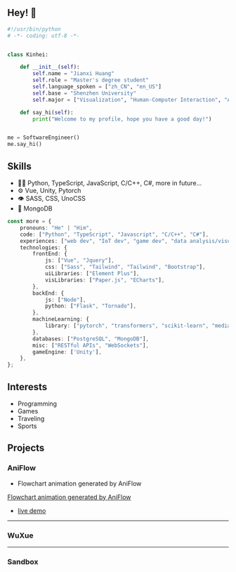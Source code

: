 <!--
**BENIMALS9/BENIMALS9** is a ✨ _special_ ✨ repository because its `README.md` (this file) appears on your GitHub profile.

Here are some ideas to get you started:

- 🔭 I’m currently working on ...
- 🌱 I’m currently learning ...
- 👯 I’m looking to collaborate on ...
- 🤔 I’m looking for help with ...
- 💬 Ask me about ...
- 📫 How to reach me: ...
- 😄 Pronouns: ...
- ⚡ Fun fact: ...
-->

## Hey! 👋
```python
#!/usr/bin/python
# -*- coding: utf-8 -*-


class Kinhei:

    def __init__(self):
        self.name = "Jianxi Huang"
        self.role = "Master's degree student"
        self.language_spoken = ["zh_CN", "en_US"]
        self.base = "Shenzhen University"
        self.major = ["Visualization", "Human-Computer Interaction", "Artificial Intelligence"]

    def say_hi(self):
        print("Welcome to my profile, hope you have a good day!")


me = SoftwareEngineer()
me.say_hi()
```

## Skills
- 👨‍💻 Python, TypeScript, JavaScript, C/C++, C#, more in future...
- ⚙️ Vue, Unity, Pytorch
- 👁️ SASS, CSS, UnoCSS
- 💽 MongoDB
```typescript
const more = {
    pronouns: "He" | "Him",
    code: ["Python", "TypeScript", "Javascript", "C/C++", "C#"],
    experiences: ["web dev", "IoT dev", "game dev", "data analysis/visualization", "deep learning"],
    technologies: {
        frontEnd: {
            js: ["Vue", "Jquery"],
            css: ["Sass", "Tailwind", "Tailwind", "Bootstrap"],
            uiLibraries: ["Element Plus"],
            visLibraries: ["Paper.js", "ECharts"],
        },
        backEnd: {
            js: ["Node"],
            python: ["Flask", "Tornado"],
        },
        machineLearning: {
            library: ["pytorch", "transformers", "scikit-learn", "mediapipe"],
        },
        databases: ["PostgreSQL", "MongoDB"],
        misc: ["RESTful APIs", "WebSockets"],
        gameEngine: ['Unity'],
    },
};
```

## Interests
- Programming
- Games
- Traveling
- Sports

## Projects
### AniFlow

- Flowchart animation generated by AniFlow

[Flowchart animation generated by AniFlow](https://github.com/user-attachments/assets/2936af37-7836-477d-99e0-29b1025de057)

- [live demo](http://175.178.152.10:9853/)

---

### WuXue

---

### Sandbox



